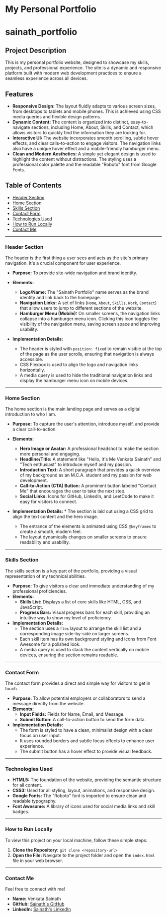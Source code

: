 # My Personal Portfolio

# sainath_portfolio

## Project Description

This is my personal portfolio website, designed to showcase my skills, projects, and professional experience. The site is a dynamic and responsive platform built with modern web development practices to ensure a seamless experience across all devices.

## Features

* **Responsive Design:** The layout fluidly adapts to various screen sizes, from desktops to tablets and mobile phones. This is achieved using CSS media queries and flexible design patterns.
* **Dynamic Content:** The content is organized into distinct, easy-to-navigate sections, including Home, About, Skills, and Contact, which allows visitors to quickly find the information they are looking for.
* **Interactive UI:** The website incorporates smooth scrolling, subtle hover effects, and clear calls-to-action to engage visitors. The navigation links also have a unique hover effect and a mobile-friendly hamburger menu.
* **Clean and Modern Aesthetics:** A simple yet elegant design is used to highlight the content without distractions. The styling uses a professional color palette and the readable "Roboto" font from Google Fonts.

## Table of Contents

* [Header Section](#header-section)
* [Home Section](#home-section)
* [Skills Section](#skills-section)
* [Contact Form](#contact-form)
* [Technologies Used](#technologies-used)
* [How to Run Locally](#how-to-run-locally)
* [Contact Me](#contact-me)

---

### Header Section

The header is the first thing a user sees and acts as the site's primary navigation. It's a crucial component for user experience.

* **Purpose:** To provide site-wide navigation and brand identity.
* **Elements:**
  * **Logo/Name:** The "Sainath Portfolio" name serves as the brand identity and link back to the homepage.
  * **Navigation Links:** A set of links (`Home`, `About`, `Skills`, `Work`, `Contact`) that allow users to jump to different sections of the website.
  * **Hamburger Menu (Mobile):** On smaller screens, the navigation links collapse into a hamburger menu icon. Clicking this icon toggles the visibility of the navigation menu, saving screen space and improving usability.

* **Implementation Details:**
  * The header is styled with `position: fixed` to remain visible at the top of the page as the user scrolls, ensuring that navigation is always accessible.
  * CSS Flexbox is used to align the logo and navigation links horizontally.
  * A media query is used to hide the traditional navigation links and display the hamburger menu icon on mobile devices.

---

### Home Section

The home section is the main landing page and serves as a digital introduction to who I am.

* **Purpose:** To capture the user's attention, introduce myself, and provide a clear call-to-action.
* **Elements:**
  * **Hero Image or Avatar:** A professional headshot to make the section more personal and engaging.
  * **Headline/Title:** A statement like "Hello, It's Me Venkata Sainath" and "Tech enthusiast" to introduce myself and my passion.
  * **Introduction Text:** A short paragraph that provides a quick overview of my background as an M.C.A. student and my passion for web development.
  * **Call-to-Action (CTA) Button:** A prominent button labeled "Contact Me" that encourages the user to take the next step.
  * **Social Links:** Icons for GitHub, LinkedIn, and LeetCode to make it easy for visitors to connect.

* **Implementation Details:** * The section is laid out using a CSS grid to align the text content and the hero image.
  * The entrance of the elements is animated using CSS `@keyframes` to create a smooth, modern feel.
  * The layout dynamically changes on smaller screens to ensure readability and usability.
---

### Skills Section

The skills section is a key part of the portfolio, providing a visual representation of my technical abilities.

* **Purpose:** To give visitors a clear and immediate understanding of my professional proficiencies.
* **Elements:**
  * **Skills List:** Displays a list of core skills like HTML, CSS, and JavaScript.
  * **Progress Bars:** Visual progress bars for each skill, providing an intuitive way to show my level of proficiency.
* **Implementation Details:**
  * The section uses a `flex` layout to arrange the skill list and a corresponding image side-by-side on larger screens.
  * Each skill item has its own background styling and icons from Font Awesome for a polished look.
  * A media query is used to stack the content vertically on mobile devices, ensuring the section remains readable.

---

### Contact Form

The contact form provides a direct and simple way for visitors to get in touch.

* **Purpose:** To allow potential employers or collaborators to send a message directly from the website.
* **Elements:**
  * **Input Fields:** Fields for Name, Email, and Message.
  * **Submit Button:** A call-to-action button to send the form data.
* **Implementation Details:**
  * The form is styled to have a clean, minimalist design with a clear focus on user input.
  * It uses rounded borders and subtle focus effects to enhance user experience.
  * The submit button has a hover effect to provide visual feedback.

---

### Technologies Used

* **HTML5:** The foundation of the website, providing the semantic structure for all content.
* **CSS3:** Used for all styling, layout, animations, and responsive design.
* **Google Fonts:** The "Roboto" font is imported to ensure clean and readable typography.
* **Font Awesome:** A library of icons used for social media links and skill badges.

---

### How to Run Locally

To view this project on your local machine, follow these simple steps:

1.  **Clone the Repository:**
    `git clone <repository-url>`
2.  **Open the File:** Navigate to the project folder and open the `index.html` file in your web browser.

---

### Contact Me

Feel free to connect with me!

* **Name:** Venkata Sainath
* **GitHub:** [Sainath's GitHub](https://github.com/sainathg1002)
* **LinkedIn:** [Sainath's LinkedIn](https://www.linkedin.com/in/venkata-sai-ganta-c300b200a100/)



